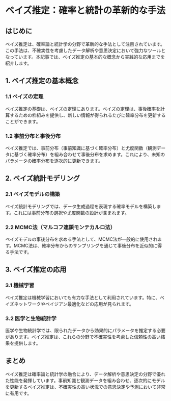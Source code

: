 # ベイズ推定：確率と統計の革新的な手法

## はじめに

ベイズ推定は、確率論と統計学の分野で革新的な手法として注目されています。この手法は、不確実性を考慮したデータ解析や意思決定において強力なツールとなっています。本記事では、ベイズ推定の基本的な概念から実践的な応用までを紹介します。

## 1. ベイズ推定の基本概念

### 1.1 ベイズの定理

ベイズ推定の基礎は、ベイズの定理にあります。ベイズの定理は、事後確率を計算するための枠組みを提供し、新しい情報が得られるたびに確率分布を更新することができます。

### 1.2 事前分布と事後分布

ベイズ推定では、事前分布（事前知識に基づく確率分布）と尤度関数（観測データに基づく確率分布）を組み合わせて事後分布を求めます。これにより、未知のパラメータの確率分布を逐次的に更新できます。

## 2. ベイズ統計モデリング

### 2.1 ベイズモデルの構築

ベイズ統計モデリングでは、データ生成過程を表現する確率モデルを構築します。これには事前分布の選択や尤度関数の設計が含まれます。

### 2.2 MCMC法（マルコフ連鎖モンテカルロ法）

ベイズモデルの事後分布を求める手法として、MCMC法が一般的に使用されます。MCMC法は、確率分布からのサンプリングを通じて事後分布を近似的に得る手法です。

## 3. ベイズ推定の応用

### 3.1 機械学習

ベイズ推定は機械学習においても有力な手法として利用されています。特に、ベイズネットワークやベイジアン最適化などの応用が見られます。

### 3.2 医学と生物統計学

医学や生物統計学では、限られたデータから効果的にパラメータを推定する必要があります。ベイズ推定は、これらの分野で不確実性を考慮した信頼性の高い結果を提供します。

## まとめ

ベイズ推定は確率論と統計学の融合により、データ解析や意思決定の分野で優れた性能を発揮しています。事前知識と観測データを組み合わせ、逐次的にモデルを更新するベイズ推定は、不確実性の高い状況での意思決定や予測において非常に有用です。
